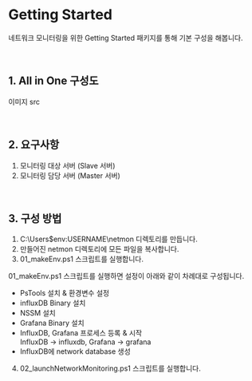 # Getting Started

네트워크 모니터링을 위한 Getting Started 패키지를 통해 기본 구성을 해봅니다. 

<br>

## 1. All in One 구성도
이미지 src

<br>

## 2. 요구사항
1. 모니터링 대상 서버 (Slave 서버)
2. 모니터링 담당 서버 (Master 서버)
<br>

## 3. 구성 방법
1. C:\Users\$env:USERNAME\netmon 디렉토리를 만듭니다.
2. 만들어진 netmon 디렉토리에 모든 파일을 복사합니다.
3. 01_makeEnv.ps1 스크립트를 실행합니다.

01_makeEnv.ps1 스크립트를 실행하면 설정이 아래와 같이 차례대로 구성됩니다.

- PsTools 설치 & 환경변수 설정
- influxDB Binary 설치
- NSSM 설치
- Grafana Binary 설치
- InfluxDB, Grafana 프로세스 등록 & 시작 <br>
   InfluxDB -> influxdb, Grafana -> grafana
- InfluxDB에 network database 생성

4. 02_launchNetworkMonitoring.ps1 스크립트를 실행합니다.

<br>

